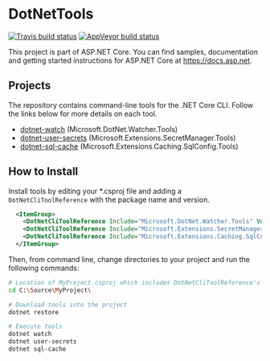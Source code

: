 DotNetTools
===========

[![Travis build status](https://img.shields.io/travis/aspnet/DotNetTools.svg?label=travis-ci&branch=dev&style=flat-square)](https://travis-ci.org/aspnet/DotNetTools/branches)
[![AppVeyor build status](https://img.shields.io/appveyor/ci/aspnetci/DotNetTools/dev.svg?label=appveyor&style=flat-square)](https://ci.appveyor.com/project/aspnetci/DotNetTools/branch/dev)

This project is part of ASP.NET Core. You can find samples, documentation and getting started instructions for ASP.NET Core at <https://docs.asp.net>.

## Projects

The repository contains command-line tools for the .NET Core CLI. Follow the links below for more details on each tool.

 - [dotnet-watch](src/Microsoft.DotNet.Watcher.Tools/) (Microsoft.DotNet.Watcher.Tools)
 - [dotnet-user-secrets](src/Microsoft.Extensions.SecretManager.Tools/) (Microsoft.Extensions.SecretManager.Tools)
 - [dotnet-sql-cache](src/Microsoft.Extensions.Caching.SqlConfig.Tools/) (Microsoft.Extensions.Caching.SqlConfig.Tools)

## How to Install

Install tools by editing your \*.csproj file and adding a `DotNetCliToolReference` with the package name and version.

```xml
  <ItemGroup>
    <DotNetCliToolReference Include="Microsoft.DotNet.Watcher.Tools" Version="1.0.0" />
    <DotNetCliToolReference Include="Microsoft.Extensions.SecretManager.Tools" Version="1.0.0" />
    <DotNetCliToolReference Include="Microsoft.Extensions.Caching.SqlConfig.Tools" Version="1.0.0" />
  </ItemGroup>
```

Then, from command line, change directories to your project and run the following commands:

```sh
# Location of MyProject.csproj which includes DotNetCliToolReference's
cd C:\Source\MyProject\

# Download tools into the project
dotnet restore

# Execute tools
dotnet watch
dotnet user-secrets
dotnet sql-cache
```
